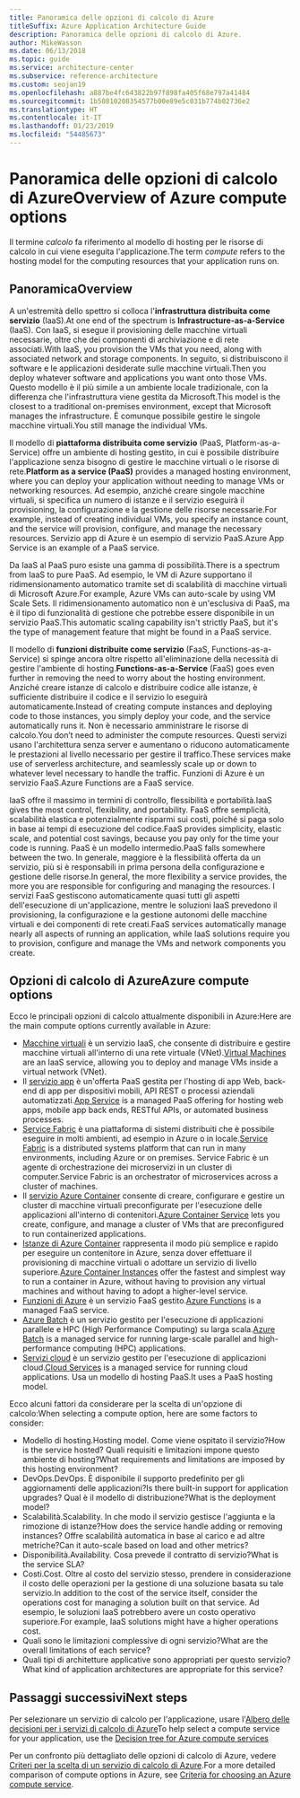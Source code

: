 ```yaml
---
title: Panoramica delle opzioni di calcolo di Azure
titleSuffix: Azure Application Architecture Guide
description: Panoramica delle opzioni di calcolo di Azure.
author: MikeWasson
ms.date: 06/13/2018
ms.topic: guide
ms.service: architecture-center
ms.subservice: reference-architecture
ms.custom: seojan19
ms.openlocfilehash: a887be4fc643822b97f898fa405f68e797a41484
ms.sourcegitcommit: 1b50810208354577b00e89e5c031b774b02736e2
ms.translationtype: HT
ms.contentlocale: it-IT
ms.lasthandoff: 01/23/2019
ms.locfileid: "54485673"
---
```

# <a name="overview-of-azure-compute-options"></a><span data-ttu-id="915c2-103">Panoramica delle opzioni di calcolo di Azure</span><span class="sxs-lookup"><span data-stu-id="915c2-103">Overview of Azure compute options</span></span>

<span data-ttu-id="915c2-104">Il termine *calcolo* fa riferimento al modello di hosting per le risorse di calcolo in cui viene eseguita l'applicazione.</span><span class="sxs-lookup"><span data-stu-id="915c2-104">The term *compute* refers to the hosting model for the computing resources that your application runs on.</span></span>

## <a name="overview"></a><span data-ttu-id="915c2-105">Panoramica</span><span class="sxs-lookup"><span data-stu-id="915c2-105">Overview</span></span>

<span data-ttu-id="915c2-106">A un'estremità dello spettro si colloca l'**infrastruttura distribuita come servizio** (IaaS).</span><span class="sxs-lookup"><span data-stu-id="915c2-106">At one end of the spectrum is **Infrastructure-as-a-Service** (IaaS).</span></span> <span data-ttu-id="915c2-107">Con IaaS, si esegue il provisioning delle macchine virtuali necessarie, oltre che dei componenti di archiviazione e di rete associati.</span><span class="sxs-lookup"><span data-stu-id="915c2-107">With IaaS, you provision the VMs that you need, along with associated network and storage components.</span></span> <span data-ttu-id="915c2-108">In seguito, si distribuiscono il software e le applicazioni desiderate sulle macchine virtuali.</span><span class="sxs-lookup"><span data-stu-id="915c2-108">Then you deploy whatever software and applications you want onto those VMs.</span></span> <span data-ttu-id="915c2-109">Questo modello è il più simile a un ambiente locale tradizionale, con la differenza che l'infrastruttura viene gestita da Microsoft.</span><span class="sxs-lookup"><span data-stu-id="915c2-109">This model is the closest to a traditional on-premises environment, except that Microsoft manages the infrastructure.</span></span> <span data-ttu-id="915c2-110">È comunque possibile gestire le singole macchine virtuali.</span><span class="sxs-lookup"><span data-stu-id="915c2-110">You still manage the individual VMs.</span></span>

<span data-ttu-id="915c2-111">Il modello di **piattaforma distribuita come servizio** (PaaS, Platform-as-a-Service) offre un ambiente di hosting gestito, in cui è possibile distribuire l'applicazione senza bisogno di gestire le macchine virtuali o le risorse di rete.</span><span class="sxs-lookup"><span data-stu-id="915c2-111">**Platform as a service (PaaS)** provides a managed hosting environment, where you can deploy your application without needing to manage VMs or networking resources.</span></span> <span data-ttu-id="915c2-112">Ad esempio, anziché creare singole macchine virtuali, si specifica un numero di istanze e il servizio eseguirà il provisioning, la configurazione e la gestione delle risorse necessarie.</span><span class="sxs-lookup"><span data-stu-id="915c2-112">For example, instead of creating individual VMs, you specify an instance count, and the service will provision, configure, and manage the necessary resources.</span></span> <span data-ttu-id="915c2-113">Servizio app di Azure è un esempio di servizio PaaS.</span><span class="sxs-lookup"><span data-stu-id="915c2-113">Azure App Service is an example of a PaaS service.</span></span>

<span data-ttu-id="915c2-114">Da IaaS al PaaS puro esiste una gamma di possibilità.</span><span class="sxs-lookup"><span data-stu-id="915c2-114">There is a spectrum from IaaS to pure PaaS.</span></span> <span data-ttu-id="915c2-115">Ad esempio, le VM di Azure supportano il ridimensionamento automatico tramite set di scalabilità di macchine virtuali di Microsoft Azure.</span><span class="sxs-lookup"><span data-stu-id="915c2-115">For example, Azure VMs can auto-scale by using VM Scale Sets.</span></span> <span data-ttu-id="915c2-116">Il ridimensionamento automatico non è un'esclusiva di PaaS, ma è il tipo di funzionalità di gestione che potrebbe essere disponibile in un servizio PaaS.</span><span class="sxs-lookup"><span data-stu-id="915c2-116">This automatic scaling capability isn't strictly PaaS, but it's the type of management feature that might be found in a PaaS service.</span></span>

<span data-ttu-id="915c2-117">Il modello di **funzioni distribuite come servizio** (FaaS, Functions-as-a-Service) si spinge ancora oltre rispetto all'eliminazione della necessità di gestire l'ambiente di hosting.</span><span class="sxs-lookup"><span data-stu-id="915c2-117">**Functions-as-a-Service** (FaaS) goes even further in removing the need to worry about the hosting environment.</span></span> <span data-ttu-id="915c2-118">Anziché creare istanze di calcolo e distribuire codice alle istanze, è sufficiente distribuire il codice e il servizio lo eseguirà automaticamente.</span><span class="sxs-lookup"><span data-stu-id="915c2-118">Instead of creating compute instances and deploying code to those instances, you simply deploy your code, and the service automatically runs it.</span></span> <span data-ttu-id="915c2-119">Non è necessario amministrare le risorse di calcolo.</span><span class="sxs-lookup"><span data-stu-id="915c2-119">You don’t need to administer the compute resources.</span></span> <span data-ttu-id="915c2-120">Questi servizi usano l'architettura senza server e aumentano o riducono automaticamente le prestazioni al livello necessario per gestire il traffico.</span><span class="sxs-lookup"><span data-stu-id="915c2-120">These services make use of serverless architecture, and seamlessly scale up or down to whatever level necessary to handle the traffic.</span></span> <span data-ttu-id="915c2-121">Funzioni di Azure è un servizio FaaS.</span><span class="sxs-lookup"><span data-stu-id="915c2-121">Azure Functions are a FaaS service.</span></span>

<span data-ttu-id="915c2-122">IaaS offre il massimo in termini di controllo, flessibilità e portabilità.</span><span class="sxs-lookup"><span data-stu-id="915c2-122">IaaS gives the most control, flexibility, and portability.</span></span> <span data-ttu-id="915c2-123">FaaS offre semplicità, scalabilità elastica e potenzialmente risparmi sui costi, poiché si paga solo in base ai tempi di esecuzione del codice.</span><span class="sxs-lookup"><span data-stu-id="915c2-123">FaaS provides simplicity, elastic scale, and potential cost savings, because you pay only for the time your code is running.</span></span> <span data-ttu-id="915c2-124">PaaS è un modello intermedio.</span><span class="sxs-lookup"><span data-stu-id="915c2-124">PaaS falls somewhere between the two.</span></span> <span data-ttu-id="915c2-125">In generale, maggiore è la flessibilità offerta da un servizio, più si è responsabili in prima persona della configurazione e gestione delle risorse.</span><span class="sxs-lookup"><span data-stu-id="915c2-125">In general, the more flexibility a service provides, the more you are responsible for configuring and managing the resources.</span></span> <span data-ttu-id="915c2-126">I servizi FaaS gestiscono automaticamente quasi tutti gli aspetti dell'esecuzione di un'applicazione, mentre le soluzioni IaaS prevedono il provisioning, la configurazione e la gestione autonomi delle macchine virtuali e dei componenti di rete creati.</span><span class="sxs-lookup"><span data-stu-id="915c2-126">FaaS services automatically manage nearly all aspects of running an application, while IaaS solutions require you to provision, configure and manage the VMs and network components you create.</span></span>

## <a name="azure-compute-options"></a><span data-ttu-id="915c2-127">Opzioni di calcolo di Azure</span><span class="sxs-lookup"><span data-stu-id="915c2-127">Azure compute options</span></span>

<span data-ttu-id="915c2-128">Ecco le principali opzioni di calcolo attualmente disponibili in Azure:</span><span class="sxs-lookup"><span data-stu-id="915c2-128">Here are the main compute options currently available in Azure:</span></span>

- <span data-ttu-id="915c2-129">[Macchine virtuali](/azure/virtual-machines/) è un servizio IaaS, che consente di distribuire e gestire macchine virtuali all'interno di una rete virtuale (VNet).</span><span class="sxs-lookup"><span data-stu-id="915c2-129">[Virtual Machines](/azure/virtual-machines/) are an IaaS service, allowing you to deploy and manage VMs inside a virtual network (VNet).</span></span>
- <span data-ttu-id="915c2-130">Il [servizio app](/azure/app-service/app-service-value-prop-what-is) è un'offerta PaaS gestita per l'hosting di app Web, back-end di app per dispositivi mobili, API REST o processi aziendali automatizzati.</span><span class="sxs-lookup"><span data-stu-id="915c2-130">[App Service](/azure/app-service/app-service-value-prop-what-is) is a managed PaaS offering for hosting web apps, mobile app back ends, RESTful APIs, or automated business processes.</span></span>
- <span data-ttu-id="915c2-131">[Service Fabric](/azure/service-fabric/service-fabric-overview) è una piattaforma di sistemi distribuiti che è possibile eseguire in molti ambienti, ad esempio in Azure o in locale.</span><span class="sxs-lookup"><span data-stu-id="915c2-131">[Service Fabric](/azure/service-fabric/service-fabric-overview) is a distributed systems platform that can run in many environments, including Azure or on premises.</span></span> <span data-ttu-id="915c2-132">Service Fabric è un agente di orchestrazione dei microservizi in un cluster di computer.</span><span class="sxs-lookup"><span data-stu-id="915c2-132">Service Fabric is an orchestrator of microservices across a cluster of machines.</span></span>
- <span data-ttu-id="915c2-133">Il [servizio Azure Container](/azure/container-service/container-service-intro) consente di creare, configurare e gestire un cluster di macchine virtuali preconfigurate per l'esecuzione delle applicazioni all'interno di contenitori.</span><span class="sxs-lookup"><span data-stu-id="915c2-133">[Azure Container Service](/azure/container-service/container-service-intro) lets you create, configure, and manage a cluster of VMs that are preconfigured to run containerized applications.</span></span>
- <span data-ttu-id="915c2-134">[Istanze di Azure Container](/azure/container-instances/container-instances-overview) rappresenta il modo più semplice e rapido per eseguire un contenitore in Azure, senza dover effettuare il provisioning di macchine virtuali o adottare un servizio di livello superiore.</span><span class="sxs-lookup"><span data-stu-id="915c2-134">[Azure Container Instances](/azure/container-instances/container-instances-overview) offer the fastest and simplest way to run a container in Azure, without having to provision any virtual machines and without having to adopt a higher-level service.</span></span>
- <span data-ttu-id="915c2-135">[Funzioni di Azure](/azure/azure-functions/functions-overview) è un servizio FaaS gestito.</span><span class="sxs-lookup"><span data-stu-id="915c2-135">[Azure Functions](/azure/azure-functions/functions-overview) is a managed FaaS service.</span></span>
- <span data-ttu-id="915c2-136">[Azure Batch](/azure/batch/batch-technical-overview) è un servizio gestito per l'esecuzione di applicazioni parallele e HPC (High Performance Computing) su larga scala.</span><span class="sxs-lookup"><span data-stu-id="915c2-136">[Azure Batch](/azure/batch/batch-technical-overview) is a managed service for running large-scale parallel and high-performance computing (HPC) applications.</span></span>
- <span data-ttu-id="915c2-137">[Servizi cloud](/azure/cloud-services/cloud-services-choose-me) è un servizio gestito per l'esecuzione di applicazioni cloud.</span><span class="sxs-lookup"><span data-stu-id="915c2-137">[Cloud Services](/azure/cloud-services/cloud-services-choose-me) is a managed service for running cloud applications.</span></span> <span data-ttu-id="915c2-138">Usa un modello di hosting PaaS.</span><span class="sxs-lookup"><span data-stu-id="915c2-138">It uses a PaaS hosting model.</span></span>

<span data-ttu-id="915c2-139">Ecco alcuni fattori da considerare per la scelta di un'opzione di calcolo:</span><span class="sxs-lookup"><span data-stu-id="915c2-139">When selecting a compute option, here are some factors to consider:</span></span>

- <span data-ttu-id="915c2-140">Modello di hosting.</span><span class="sxs-lookup"><span data-stu-id="915c2-140">Hosting model.</span></span> <span data-ttu-id="915c2-141">Come viene ospitato il servizio?</span><span class="sxs-lookup"><span data-stu-id="915c2-141">How is the service hosted?</span></span> <span data-ttu-id="915c2-142">Quali requisiti e limitazioni impone questo ambiente di hosting?</span><span class="sxs-lookup"><span data-stu-id="915c2-142">What requirements and limitations are imposed by this hosting environment?</span></span>
- <span data-ttu-id="915c2-143">DevOps.</span><span class="sxs-lookup"><span data-stu-id="915c2-143">DevOps.</span></span> <span data-ttu-id="915c2-144">È disponibile il supporto predefinito per gli aggiornamenti delle applicazioni?</span><span class="sxs-lookup"><span data-stu-id="915c2-144">Is there built-in support for application upgrades?</span></span> <span data-ttu-id="915c2-145">Qual è il modello di distribuzione?</span><span class="sxs-lookup"><span data-stu-id="915c2-145">What is the deployment model?</span></span>
- <span data-ttu-id="915c2-146">Scalabilità.</span><span class="sxs-lookup"><span data-stu-id="915c2-146">Scalability.</span></span> <span data-ttu-id="915c2-147">In che modo il servizio gestisce l'aggiunta e la rimozione di istanze?</span><span class="sxs-lookup"><span data-stu-id="915c2-147">How does the service handle adding or removing instances?</span></span> <span data-ttu-id="915c2-148">Offre scalabilità automatica in base al carico e ad altre metriche?</span><span class="sxs-lookup"><span data-stu-id="915c2-148">Can it auto-scale based on load and other metrics?</span></span>
- <span data-ttu-id="915c2-149">Disponibilità.</span><span class="sxs-lookup"><span data-stu-id="915c2-149">Availability.</span></span> <span data-ttu-id="915c2-150">Cosa prevede il contratto di servizio?</span><span class="sxs-lookup"><span data-stu-id="915c2-150">What is the service SLA?</span></span>
- <span data-ttu-id="915c2-151">Costi.</span><span class="sxs-lookup"><span data-stu-id="915c2-151">Cost.</span></span> <span data-ttu-id="915c2-152">Oltre al costo del servizio stesso, prendere in considerazione il costo delle operazioni per la gestione di una soluzione basata su tale servizio.</span><span class="sxs-lookup"><span data-stu-id="915c2-152">In addition to the cost of the service itself, consider the operations cost for managing a solution built on that service.</span></span> <span data-ttu-id="915c2-153">Ad esempio, le soluzioni IaaS potrebbero avere un costo operativo superiore.</span><span class="sxs-lookup"><span data-stu-id="915c2-153">For example, IaaS solutions might have a higher operations cost.</span></span>
- <span data-ttu-id="915c2-154">Quali sono le limitazioni complessive di ogni servizio?</span><span class="sxs-lookup"><span data-stu-id="915c2-154">What are the overall limitations of each service?</span></span>
- <span data-ttu-id="915c2-155">Quali tipi di architetture applicative sono appropriati per questo servizio?</span><span class="sxs-lookup"><span data-stu-id="915c2-155">What kind of application architectures are appropriate for this service?</span></span>

## <a name="next-steps"></a><span data-ttu-id="915c2-156">Passaggi successivi</span><span class="sxs-lookup"><span data-stu-id="915c2-156">Next steps</span></span>

<span data-ttu-id="915c2-157">Per selezionare un servizio di calcolo per l'applicazione, usare l'[Albero delle decisioni per i servizi di calcolo di Azure](./compute-decision-tree.md)</span><span class="sxs-lookup"><span data-stu-id="915c2-157">To help select a compute service for your application, use the [Decision tree for Azure compute services](./compute-decision-tree.md)</span></span>

<span data-ttu-id="915c2-158">Per un confronto più dettagliato delle opzioni di calcolo di Azure, vedere [Criteri per la scelta di un servizio di calcolo di Azure](./compute-comparison.md).</span><span class="sxs-lookup"><span data-stu-id="915c2-158">For a more detailed comparison of compute options in Azure, see [Criteria for choosing an Azure compute service](./compute-comparison.md).</span></span>
